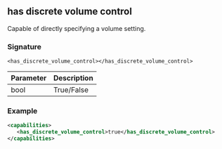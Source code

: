 ## has discrete volume control

Capable of directly specifying a volume setting.


### Signature

`<has_discrete_volume_control></has_discrete_volume_control>`


| Parameter | Description |
| --- | --- |
| bool | True/False |


### Example

```xml
<capabilities>
   <has_discrete_volume_control>true</has_discrete_volume_control>
</capabilities>
```